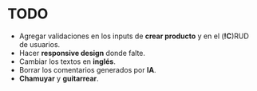 # TODO

- Agregar validaciones en los inputs de **crear producto** y en el (**!C**)RUD de usuarios.
- Hacer **responsive design** donde falte.
- Cambiar los textos en **inglés**.
- Borrar los comentarios generados por **IA**.
- **Chamuyar** y **guitarrear**.